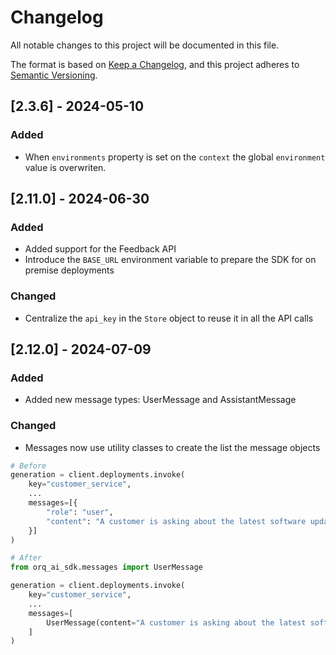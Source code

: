 # Changelog

All notable changes to this project will be documented in this file.

The format is based on [Keep a Changelog](https://keepachangelog.com/en/1.0.0/),
and this project adheres to [Semantic Versioning](https://semver.org/).

## [2.3.6] - 2024-05-10

### Added

- When `environments` property is set on the `context` the global `environment` value is overwriten.

## [2.11.0] - 2024-06-30

### Added

- Added support for the Feedback API
- Introduce the `BASE_URL` environment variable to prepare the SDK for on premise deployments

### Changed

- Centralize the `api_key` in the `Store` object to reuse it in all the API calls

## [2.12.0] - 2024-07-09

### Added

- Added new message types: UserMessage and AssistantMessage

### Changed

- Messages now use utility classes to create the list the message objects

```python
# Before
generation = client.deployments.invoke(
    key="customer_service",
    ...
    messages=[{
        "role": "user",
        "content": "A customer is asking about the latest software update features. Generate a detailed and informative response highlighting the key new features and improvements in the latest update.",
    }]
)
```

```python
# After
from orq_ai_sdk.messages import UserMessage

generation = client.deployments.invoke(
    key="customer_service",
    ...
    messages=[
        UserMessage(content="A customer is asking about the latest software update features. Generate a detailed and informative response highlighting the key new features and improvements in the latest update.")
    ]
)
```
